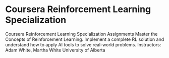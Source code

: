 # Coursera Reinforcement Learning Specialization
Coursera Reinforcement Learning Specialization Assignments
Master the Concepts of Reinforcement Learning. Implement a complete RL solution and understand how to apply AI tools to solve real-world problems.
Instructors: Adam White, Martha White
University of Alberta
